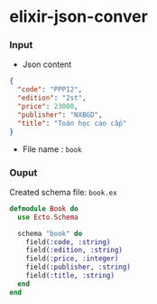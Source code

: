 # elixir-json-conver

### Input 
- Json content

```json
{
  "code": "PPP12",
  "edition": "2st",
  "price": 23000,
  "publisher": "NXBGD",
  "title": "Toán học cao cấp"
}
```

- File name : `book`


### Ouput
Created schema file: `book.ex`

```ex
defmodule Book do
  use Ecto.Schema

  schema "book" do
    field(:code, :string)
    field(:edition, :string)
    field(:price, :integer)
    field(:publisher, :string)
    field(:title, :string)
  end
end
```